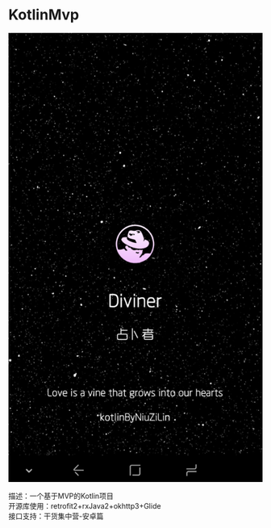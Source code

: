 # KotlinMvp

![image](https://github.com/HadisNZL/KotlinMvp/blob/master/screenshot/screenshot001.png)

描述：一个基于MVP的Kotlin项目<br>
开源库使用：retrofit2+rxJava2+okhttp3+Glide<br>
接口支持：干货集中营-安卓篇
